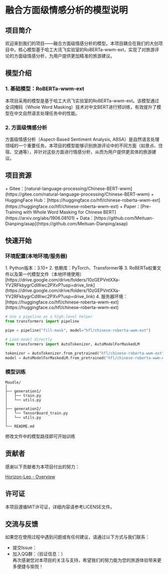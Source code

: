 <h1 id="AdxoK">融合方面级情感分析的模型说明</h1>
<h2 id="fjRFR">项目简介</h2>
欢迎来到我们的项目——融合方面级情感分析的模型。本项目耦合在我们的大创项目中。核心模型基于哈工大讯飞实验室的RoBERTa-wwm-ext，实现了对旅游评论的方面级情感分析，为用户提供更加精准的旅游建议。

<h2 id="fd1Rq">模型介绍</h2>
<h3 id="PouPf">1. 基础模型：RoBERTa-wwm-ext</h3>
本项目采用的模型是基于哈工大讯飞实验室的RoBERTa-wwm-ext。该模型通过全词掩码（Whole Word Masking）技术对中文BERT进行预训练，有效提升了模型在中文自然语言处理任务中的性能。

<h3 id="fRbgL">2. 方面级情感分析</h3>
方面级情感分析（Aspect-Based Sentiment Analysis, ABSA）是自然语言处理领域的一个重要任务。本项目的模型能够识别旅游评论中的不同方面（如景点、住宿、交通等），并针对这些方面进行情感分析，从而为用户提供更具体的旅游建议。

<h2 id="J81Q6">项目资源</h2>
+ Gitee：[natural-language-processing/Chinese-BERT-wwm](https://gitee.com/natural-language-processing/Chinese-BERT-wwm)
+ HuggingFace Hub：[https://huggingface.co/hfl/chinese-roberta-wwm-ext](https://huggingface.co/hfl/chinese-roberta-wwm-ext)
+ Paper：[Pre-Training with Whole Word Masking for Chinese BERT](https://arxiv.org/abs/1906.08101)
+ Data：[https://github.com/Meituan-Dianping/asap](https://github.com/Meituan-Dianping/asap)

<h2 id="WQvsm">快速开始</h2>
<h3 id="JvTww">环境配置(本地环境/服务器)</h3>
1. Python版本：3.10+
2. 依赖库：PyTorch、Transformer等
3. RoBERTa权重文件以及第一代模型文件（本地环境使用）[https://drive.google.com/drive/folders/10zGEPVntXXa-YV2RFkbygrCdWwc2PXvP?usp=drive_link](https://drive.google.com/drive/folders/10zGEPVntXXa-YV2RFkbygrCdWwc2PXvP?usp=drive_link)
4. 服务器环境：[https://huggingface.co/hfl/chinese-roberta-wwm-ext](https://huggingface.co/hfl/chinese-roberta-wwm-ext)

```python
# Use a pipeline as a high-level helper
from transformers import pipeline

pipe = pipeline("fill-mask", model="hfl/chinese-roberta-wwm-ext")
```

```python
# Load model directly
from transformers import AutoTokenizer, AutoModelForMaskedLM

tokenizer = AutoTokenizer.from_pretrained("hfl/chinese-roberta-wwm-ext")
model = AutoModelForMaskedLM.from_pretrained("hfl/chinese-roberta-wwm-ext")
```

<h3 id="NLwwd">模型训练</h3>

```plain
Moudle/
│
├── generation1/
│   ├── train.py
│   └── utils.py
│   
├── generation2/
│   └── TensorBoard_train.py
│   └── utils.py
│
└── README.md
```

修改文件中的模型路径即可开始训练



<h2 id="AqfvW">贡献者</h2>
感谢以下贡献者为本项目付出的努力：

[Horizon-Leo - Overview](https://github.com/Horizon-Leo)

<h2 id="Q9g0O">许可证</h2>
本项目遵循MIT许可证，详细内容请参考LICENSE文件。

<h2 id="A9KsZ">交流与反馈</h2>
如果您在使用过程中遇到问题或有任何建议，请通过以下方式与我们联系：

+ 提交Issue：
+ 加入QQ群：（验证信息：）  
再次感谢您对本项目的关注与支持，希望我们的努力能为您的旅游体验带来更多便捷与愉悦！


















